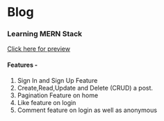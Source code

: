# Blog

### Learning MERN Stack

[Click here for preview](https://inspire-poem-blog.netlify.app/)

#### Features -

1. Sign In and Sign Up Feature
2. Create,Read,Update and Delete (CRUD) a post.
3. Pagination Feature on home
4. Like feature on login
5. Comment feature on login as well as anonymous
